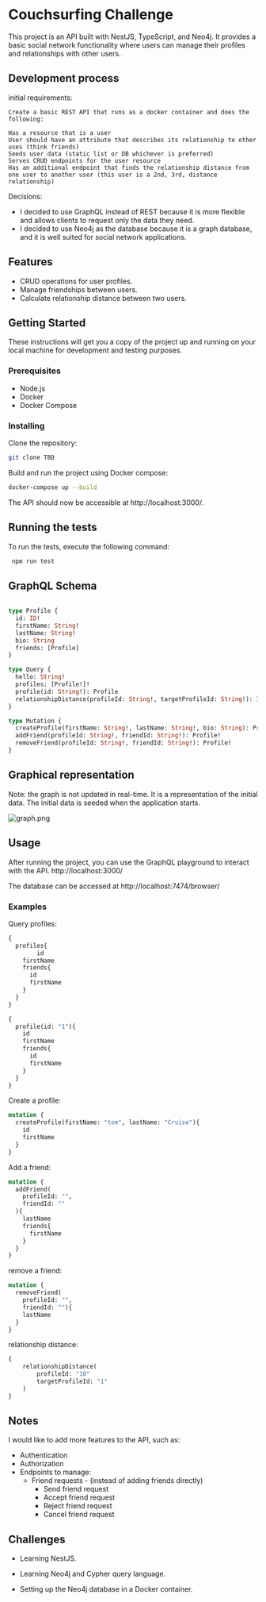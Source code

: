 # Couchsurfing Challenge

This project is an API built with NestJS, TypeScript, and Neo4j.
It provides a basic social network functionality where users can manage their profiles and relationships with other users.

## Development process

initial requirements:
```text
Create a basic REST API that runs as a docker container and does the following:

Has a resource that is a user
User should have an attribute that describes its relationship to other uses (think friends)
Seeds user data (static list or DB whichever is preferred)
Serves CRUD endpoints for the user resource
Has an additional endpoint that finds the relationship distance from one user to another user (this user is a 2nd, 3rd, distance relationship)
```

Decisions:
- I decided to use GraphQL instead of REST because it is more flexible and allows clients to request only the data they need.
- I decided to use Neo4j as the database because it is a graph database, and it is well suited for social network applications.

## Features

- CRUD operations for user profiles.
- Manage friendships between users.
- Calculate relationship distance between two users.

## Getting Started

These instructions will get you a copy of the project up and running on your local machine for development and testing purposes.

### Prerequisites

- Node.js
- Docker
- Docker Compose

### Installing

Clone the repository:

```bash
git clone TBD
```

Build and run the project using Docker compose:

```bash
docker-compose up --build
```


The API should now be accessible at http://localhost:3000/.


## Running the tests

To run the tests, execute the following command:

```bash
 npm run test
```



## GraphQL Schema

```graphql

type Profile {
  id: ID!
  firstName: String!
  lastName: String!
  bio: String
  friends: [Profile]
}

type Query {
  hello: String!
  profiles: [Profile!]!
  profile(id: String!): Profile
  relationshipDistance(profileId: String!, targetProfileId: String!): Int!
}

type Mutation {
  createProfile(firstName: String!, lastName: String!, bio: String): Profile!
  addFriend(profileId: String!, friendId: String!): Profile!
  removeFriend(profileId: String!, friendId: String!): Profile!
}
```

## Graphical representation

Note: the graph is not updated in real-time. It is a representation of the initial data. The initial data is seeded when the application starts.

![graph.png](..%2F..%2F..%2F..%2FDownloads%2Fgraph.png)


## Usage

After running the project, you can use the GraphQL playground to interact with the API.
http://localhost:3000/

The database can be accessed at http://localhost:7474/browser/


### Examples

Query profiles:
```graphql
{
  profiles{
		id
    firstName
    friends{
      id
      firstName
    }
  }
}
```


```graphql
{
  profile(id: "1"){
    id
    firstName
    friends{
      id
      firstName
    }
  }
}
```


Create a profile:
```graphql
mutation {
  createProfile(firstName: "tom", lastName: "Cruise"){
    id
    firstName
  }
}
```


Add a friend:
```graphql
mutation {
  addFriend(
    profileId: "",
    friendId: ""
  ){
    lastName
    friends{
      firstName
    }
  }
}
```

remove a friend:
```graphql
mutation {
  removeFriend(
    profileId: "",
    friendId: ""){
    lastName
  }
}
```

relationship distance:
```graphql
{
    relationshipDistance(
        profileId: "10"
        targetProfileId: "1"
    )
}
```


## Notes

I would like to add more features to the API, such as:
- Authentication
- Authorization
- Endpoints to manage:
  - Friend requests - (instead of adding friends directly)
    - Send friend request
    - Accept friend request
    - Reject friend request
    - Cancel friend request

## Challenges
  - Learning NestJS.

  - Learning Neo4j and Cypher query language.

  - Setting up the Neo4j database in a Docker container.
